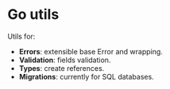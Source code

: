 # Go utils

Utils for:

- **Errors**: extensible base Error and wrapping.
- **Validation**: fields validation.
- **Types**: create references.
- **Migrations**: currently for SQL databases.
